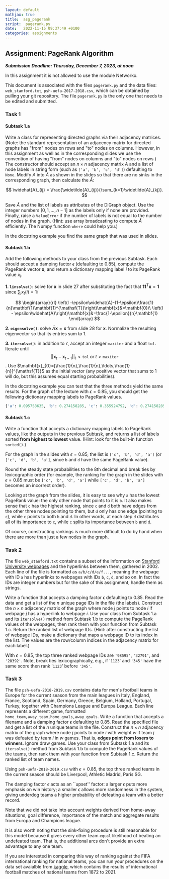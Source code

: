 ```yaml
---
layout: default
mathjax: true
title:  asg_pagerank
script:  pagerank.py
date:   2022-11-15 09:37:49 +0100
categories: assignments
---
```


## Assignment: PageRank Algorithm

**_Submission Deadline: Thursday, December 7, 2023, at noon_**


In this assignment it is not allowed to use the module Networkx.


This document is associated with the files `pagerank.py` and the data files:
`web_stanford.txt`, `psh-uefa-2017-2018.csv`, which can be obtained by
pulling your git repository. The file `pagerank.py` is the only one that
needs to be edited and submitted.


### Task 1

#### Subtask 1.a

Write a class for representing directed graphs via their adjacency
matrices. (Note: the standard representation of an adjacency matrix for
directed graphs has "from" nodes on rows and "to" nodes on columns. However, in this
assignment as well as in the corresponding slides we use the convention
of having "from" nodes on columns and "to" nodes on rows.) The
constructor should accept an $n\times n$ adjacency matrix $A$ and a list
of node labels in string form (such as `['a', 'b', 'c', 'd']`)
defaulting to `None`. Modify $A$ into $\widetilde{A}$ as shown in the
slides so that there are no sinks in the corresponding graph, then
calculate the $\widehat{A}$:

$$
\widehat{A}_{ij} = \frac{\widetilde{A}_{ij}}{\sum_{k=1}\widetilde{A}_{kj}}.
$$

Save $\widehat{A}$ and the list of labels as attributes of the DiGraph
object. Use the integer numbers $[0,1,\ldots,n-1]$ as the labels only
if none are provided. Finally, raise a `ValueError` if the number of
labels is not equal to the number of nodes in the graph. (Hint: use
array broadcasting to compute $\widehat{A}$ efficiently. The Numpy
function `where` could help you.)

In the docstring example you find the same graph that was used in
slides.

#### Subtask 1.b

Add the following methods to your class from the previous Subtask. Each
should accept a damping factor $\epsilon$ (defaulting to 0.85),
compute the PageRank vector $\mathbf{x}$, and return a dictionary
mapping label $i$ to its PageRank value $x_i$.


**1. `linsolve()`**: solve for $\mathbf{x}$ in slide 27 after
  substituting the fact that
  $\mathbf{1}\mathbf{1}^{\mathsf{T}}\mathbf{x}=\mathbf{1}$ since
  $\sum_i x_t(i)=1$:

  $$
      \begin{array}{rl}
      \left(I -\epsilon\widehat{A}-(1-\epsilon)\frac{1}{n}\mathbf{1}\mathbf{1}^{\mathsf{T}}\right)\mathbf{x}&=\mathbf{0}\\
      \left(I - \epsilon\widehat{A}\right)\mathbf{x}&=\frac{1-\epsilon}{n}\mathbf{1}
      \end{array}
  $$

**2. `eigensolve()`**: solve $\bar{A}\mathbf{x} = \mathbf{x}$ from
  slide 28 for $\mathbf{x}$. Normalize the resulting eigenvector so that
  its entries sum to $1$.

**3. `itersolve()`**: in addition to $\epsilon$, accept an
  integer `maxiter` and a float `tol`. Iterate until
  $$ ||\mathbf{x}_{t}- \mathbf{x}_{t-1}||_1 < \mathtt{tol} \; \text{or} \;
  t > \mathtt{maxiter}$$.
  Use $\mathbf{x}_{0}=[\frac{1}{n},\frac{1}{n},\ldots,\frac{1}{n}]^{\mathsf{T}}$
  as the initial vector (any positive vector that sums to $1$ will do,
  but this assumes equal starting probabilities).


In the docstring example you can test that the three methods yield the
same results. For the graph of the lecture with $\epsilon=0.85$, you
should get the following dictionary mapping labels to PageRank values.

```python
{'a': 0.095758635, 'b': 0.274158285, 'c': 0.355924792, 'd': 0.274158285}
```

#### Subtask 1.c

Write a function that accepts a dictionary mapping labels to PageRank
values, like the outputs in the previous Subtask, and returns a list of
labels sorted **from highest to lowest** value. (Hint: look for the
built-in function `sorted()`.)

For the graph in the slides with $\epsilon=0.85$, the list is `['c',
'b', 'd', 'a']` (or `['c', 'd', 'b', 'a']`, since `b` and `d` have the
same PageRank value).

Round the steady state probabilities to the 8th decimal and break ties
by lexicographic order (for example, the ranking for the graph in the
slides with $\epsilon=0.85$ must be `['c', 'b', 'd', 'a']` while
`['c', 'd', 'b', 'a']` becomes an incorrect order).

Looking at the graph from the slides, it is easy to see why `a` has the
lowest PageRank value: the only other node that points to it is `b`. It
also makes sense that `c` has the highest ranking, since `c` and `d`
both have edges from the other three nodes pointing to them, but `d`
only has one edge (pointing to `c`), while `c` points to both `b` and
`d`. In other words, at each step `d` distributes all of its importance
to `c`, while `c` splits its importance between `b` and `d`.

Of course, constructing rankings is much more difficult to do by hand
when there are more than just a few nodes in the graph.

### Task 2

The file `web_stanford.txt` contains a subset of the information on
[Stanford University
webpages](http://snap.stanford.edu/data/web-Stanford.html) and the
hyperlinks between them, gathered in 2002.  Each line of the file is
formatted as `a/b/c/d/e/f...`, meaning the webpage with ID `a` has
hyperlinks to webpages with IDs `b`, `c`, `d`, and so on.  In fact the
IDs are integer numbers but for the sake of this assignment, handle
them as strings.

Write a function that accepts a damping factor $\epsilon$ defaulting
to 0.85. Read the data and get a list of the $n$ unique page IDs in
the file (the labels). Construct the $n\times n$ adjacency matrix of
the graph where node $j$ points to node $i$ if webpage $j$ has a
hyperlink to webpage $i$. Use your class from Subtask 1.a and its
`itersolve()` method from Subtask 1.b to compute the PageRank
values of the webpages, then rank them with your function from Subtask
1.c. Return the ranked list of webpage IDs. (Hint: after constructing
the list of webpage IDs, make a dictionary that maps a webpage ID to its
index in the list. The values are the row/column indices in the
adjacency matrix for each label.)

With $\epsilon=0.85$, the top three ranked webpage IDs are `'98595'`,
`'32791'`, and `'28392'`. Note, break ties lexicographically, e.g., if
'`1123`' and `'345'` have the same score then rank '`1123`' before
`'345'`.

### Task 3

The file `psh-uefa-2018-2019.csv` contains data for men's football
teams in Europe for the current season from the main leagues in Italy,
England, France, Scotland, Spain, Germany, Greece, Belgium, Holland,
Portugal, Turkey, together with Champions League and Europa
League. Each line represents a different game, formatted
`home_team,away_team,home_goals,away_goals`. Write a function that
accepts a filename and a damping factor $\epsilon$ defaulting to
0.85. Read the specified file and get a list of the $n$ unique teams
in the file. Construct the $n\times n$ adjacency matrix of the graph
where node $j$ points to node $i$ with weight $w$ if team $j$ was
defeated by team $i$ in $w$ games. That is, **edges point from losers
to winners**. Ignore draw games. Use your class from Subtask 1.a and
its `itersolve()` method from Subtask 1.b to compute the PageRank
values of the teams, then rank them with your function from Subtask
1.c. Return the ranked list of team names.

Using `psh-uefa-2018-2019.csv` with $\epsilon=0.85$,
the top three ranked teams in the current season should be
Liverpool, Athletic Madrid, Paris SG.

The damping factor $\epsilon$ acts as an ``upset'' factor: a
larger $\epsilon$ puts more emphasis on win history; a
smaller $\epsilon$ allows more randomness in the system, giving
underdog teams a higher probability of defeating a team with a better
record.

Note that we did not take into account weights derived from home-away
situations, goal difference, importance of the match and aggregate
results from Europa and Champions league.

It is also worth noting that the sink-fixing procedure is still
reasonable for this model because it gives every other team
`equal` likelihood of beating an undefeated team. That is, the
additional arcs don't provide an extra advantage to any one team.

If you are interested in comparing this way of ranking against the FIFA
international ranking for national teams, you can run your procedures on
the data set avaialble from
[kaggle](https://www.kaggle.com/martj42/international-football-results-from-1872-to-2017),
which contains the results of international football matches of national
teams from 1872 to 2021.
